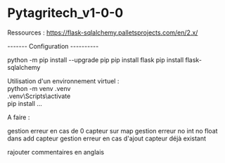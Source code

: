 # Pytagritech_v1-0-0

Ressources : 
https://flask-sqlalchemy.palletsprojects.com/en/2.x/


------- Configuration ----------

python -m pip install --upgrade pip
pip install flask
pip install flask-sqlalchemy

Utilisation d'un environnement virtuel :  
python -m venv .venv  
.venv\Scripts\activate  
pip install ...


A faire :

gestion erreur en cas de 0 capteur sur map
gestion erreur no int no float dans add capteur
gestion erreur en cas d'ajout capteur déjà existant


rajouter commentaires en anglais
